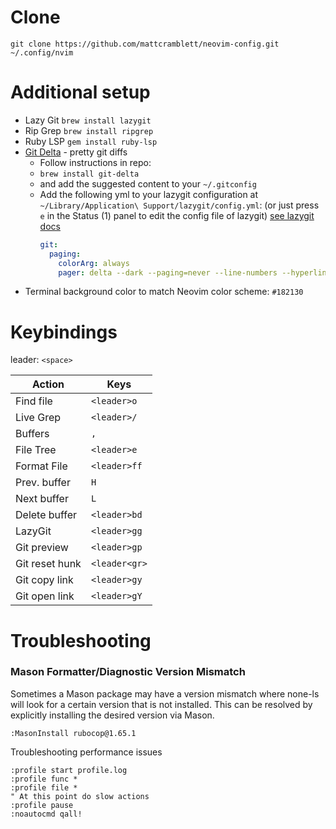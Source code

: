 # Clone

```
git clone https://github.com/mattcramblett/neovim-config.git ~/.config/nvim
```

# Additional setup

- Lazy Git `brew install lazygit`
- Rip Grep `brew install ripgrep`
- Ruby LSP `gem install ruby-lsp`
- [Git Delta](https://github.com/dandavison/delta) - pretty git diffs
  - Follow instructions in repo:
  - `brew install git-delta`
  - and add the suggested content to your `~/.gitconfig`
  - Add the following yml to your lazygit configuration at `~/Library/Application\ Support/lazygit/config.yml`:
    (or just press `e` in the Status (1) panel to edit the config file of lazygit)
    [see lazygit docs](https://github.com/jesseduffield/lazygit/blob/master/docs/Custom_Pagers.md#delta)
    ```yml
    git:
      paging:
        colorArg: always
        pager: delta --dark --paging=never --line-numbers --hyperlinks --hyperlinks-file-link-format="lazygit-edit://{path}:{line}"
    ```
- Terminal background color to match Neovim color scheme: `#182130`

# Keybindings

leader: `<space>`

| Action         | Keys          |
| -------------- | ------------- |
| Find file      | `<leader>o`   |
| Live Grep      | `<leader>/`   |
| Buffers        | `,`           |
| File Tree      | `<leader>e`   |
| Format File    | `<leader>ff`  |
| Prev. buffer   | `H`           |
| Next buffer    | `L`           |
| Delete buffer  | `<leader>bd`  |
| LazyGit        | `<leader>gg`  |
| Git preview    | `<leader>gp`  |
| Git reset hunk | `<leader<gr>` |
| Git copy link  | `<leader>gy`  |
| Git open link  | `<leader>gY`  |

# Troubleshooting

### Mason Formatter/Diagnostic Version Mismatch

Sometimes a Mason package may have a version mismatch where none-ls will look for a certain version that is not installed.
This can be resolved by explicitly installing the desired version via Mason.

```
:MasonInstall rubocop@1.65.1
```

Troubleshooting performance issues

```
:profile start profile.log
:profile func *
:profile file *
" At this point do slow actions
:profile pause
:noautocmd qall!
```
